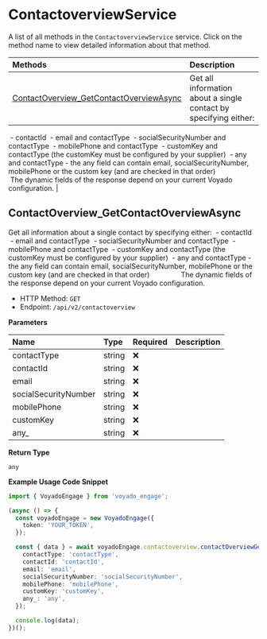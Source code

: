 # ContactoverviewService

A list of all methods in the `ContactoverviewService` service. Click on the method name to view detailed information about that method.

| Methods                                                                             | Description                                                      |
| :---------------------------------------------------------------------------------- | :--------------------------------------------------------------- |
| [ContactOverview_GetContactOverviewAsync](#contactoverview_getcontactoverviewasync) | Get all information about a single contact by specifying either: |

&nbsp;- contactId
&nbsp;- email and contactType
&nbsp;- socialSecurityNumber and contactType
&nbsp;- mobilePhone and contactType
&nbsp;- customKey and contactType (the customKey must be configured by your supplier)
&nbsp;- any and contactType - the any field can contain email, socialSecurityNumber, mobilePhone or the custom key (and are checked in that order)
&nbsp;&nbsp;&nbsp;&nbsp;&nbsp;&nbsp;&nbsp;&nbsp;&nbsp;&nbsp;&nbsp;&nbsp;&nbsp;
&nbsp;The dynamic fields of the response depend on your current Voyado configuration. |

## ContactOverview_GetContactOverviewAsync

Get all information about a single contact by specifying either:
&nbsp;- contactId
&nbsp;- email and contactType
&nbsp;- socialSecurityNumber and contactType
&nbsp;- mobilePhone and contactType
&nbsp;- customKey and contactType (the customKey must be configured by your supplier)
&nbsp;- any and contactType - the any field can contain email, socialSecurityNumber, mobilePhone or the custom key (and are checked in that order)
&nbsp;&nbsp;&nbsp;&nbsp;&nbsp;&nbsp;&nbsp;&nbsp;&nbsp;&nbsp;&nbsp;&nbsp;&nbsp;
&nbsp;The dynamic fields of the response depend on your current Voyado configuration.

- HTTP Method: `GET`
- Endpoint: `/api/v2/contactoverview`

**Parameters**

| Name                 | Type   | Required | Description |
| :------------------- | :----- | :------- | :---------- |
| contactType          | string | ❌       |             |
| contactId            | string | ❌       |             |
| email                | string | ❌       |             |
| socialSecurityNumber | string | ❌       |             |
| mobilePhone          | string | ❌       |             |
| customKey            | string | ❌       |             |
| any\_                | string | ❌       |             |

**Return Type**

`any`

**Example Usage Code Snippet**

```typescript
import { VoyadoEngage } from 'voyado_engage';

(async () => {
  const voyadoEngage = new VoyadoEngage({
    token: 'YOUR_TOKEN',
  });

  const { data } = await voyadoEngage.contactoverview.contactOverviewGetContactOverviewAsync({
    contactType: 'contactType',
    contactId: 'contactId',
    email: 'email',
    socialSecurityNumber: 'socialSecurityNumber',
    mobilePhone: 'mobilePhone',
    customKey: 'customKey',
    any_: 'any',
  });

  console.log(data);
})();
```

<!-- This file was generated by liblab | https://liblab.com/ -->
